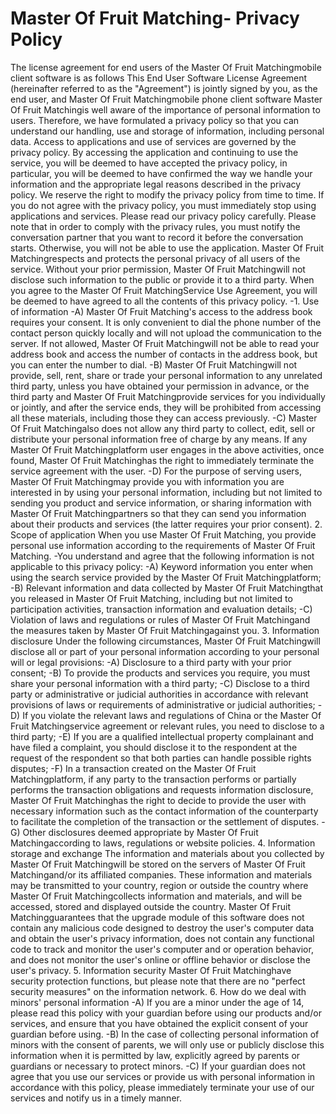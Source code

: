 # Master Of Fruit Matching- Privacy Policy
The license agreement for end users of the Master Of Fruit Matchingmobile client software is as follows
This End User Software License Agreement (hereinafter referred to as the "Agreement") is jointly signed by you, as the end user, and Master Of Fruit Matchingmobile phone client software
Master Of Fruit Matchingis well aware of the importance of personal information to users. Therefore, we have formulated a privacy policy so that you can understand our handling, use and storage of information, including personal data. Access to applications and use of services are governed by the privacy policy.
By accessing the application and continuing to use the service, you will be deemed to have accepted the privacy policy, in particular, you will be deemed to have confirmed the way we handle your information and the appropriate legal reasons described in the privacy policy. We reserve the right to modify the privacy policy from time to time. If you do not agree with the privacy policy, you must immediately stop using applications and services. Please read our privacy policy carefully.
Please note that in order to comply with the privacy rules, you must notify the conversation partner that you want to record it before the conversation starts. Otherwise, you will not be able to use the application.
Master Of Fruit Matchingrespects and protects the personal privacy of all users of the service. Without your prior permission, Master Of Fruit Matchingwill not disclose such information to the public or provide it to a third party. When you agree to the Master Of Fruit MatchingService Use Agreement, you will be deemed to have agreed to all the contents of this privacy policy.
-1. Use of information
-A) Master Of Fruit Matching's access to the address book requires your consent. It is only convenient to dial the phone number of the contact person quickly locally and will not upload the communication to the server. If not allowed, Master Of Fruit Matchingwill not be able to read your address book and access the number of contacts in the address book, but you can enter the number to dial.
-B) Master Of Fruit Matchingwill not provide, sell, rent, share or trade your personal information to any unrelated third party, unless you have obtained your permission in advance, or the third party and Master Of Fruit Matchingprovide services for you individually or jointly, and after the service ends, they will be prohibited from accessing all these materials, including those they can access previously.
-C) Master Of Fruit Matchingalso does not allow any third party to collect, edit, sell or distribute your personal information free of charge by any means. If any Master Of Fruit Matchingplatform user engages in the above activities, once found, Master Of Fruit Matchinghas the right to immediately terminate the service agreement with the user.
-D) For the purpose of serving users, Master Of Fruit Matchingmay provide you with information you are interested in by using your personal information, including but not limited to sending you product and service information, or sharing information with Master Of Fruit Matchingpartners so that they can send you information about their products and services (the latter requires your prior consent).
2. Scope of application
When you use Master Of Fruit Matching, you provide personal use information according to the requirements of Master Of Fruit Matching.
-You understand and agree that the following information is not applicable to this privacy policy:
-A) Keyword information you enter when using the search service provided by the Master Of Fruit Matchingplatform;
-B) Relevant information and data collected by Master Of Fruit Matchingthat you released in Master Of Fruit Matching, including but not limited to participation activities, transaction information and evaluation details;
-C) Violation of laws and regulations or rules of Master Of Fruit Matchingand the measures taken by Master Of Fruit Matchingagainst you.
3. Information disclosure Under the following circumstances, Master Of Fruit Matchingwill disclose all or part of your personal information according to your personal will or legal provisions:
-A) Disclosure to a third party with your prior consent;
-B) To provide the products and services you require, you must share your personal information with a third party;
-C) Disclose to a third party or administrative or judicial authorities in accordance with relevant provisions of laws or requirements of administrative or judicial authorities;
-D) If you violate the relevant laws and regulations of China or the Master Of Fruit Matchingservice agreement or relevant rules, you need to disclose to a third party;
-E) If you are a qualified intellectual property complainant and have filed a complaint, you should disclose it to the respondent at the request of the respondent so that both parties can handle possible rights disputes;
-F) In a transaction created on the Master Of Fruit Matchingplatform, if any party to the transaction performs or partially performs the transaction obligations and requests information disclosure, Master Of Fruit Matchinghas the right to decide to provide the user with necessary information such as the contact information of the counterparty to facilitate the completion of the transaction or the settlement of disputes.
-G) Other disclosures deemed appropriate by Master Of Fruit Matchingaccording to laws, regulations or website policies.
4. Information storage and exchange The information and materials about you collected by Master Of Fruit Matchingwill be stored on the servers of Master Of Fruit Matchingand/or its affiliated companies. These information and materials may be transmitted to your country, region or outside the country where Master Of Fruit Matchingcollects information and materials, and will be accessed, stored and displayed outside the country.
Master Of Fruit Matchingguarantees that the upgrade module of this software does not contain any malicious code designed to destroy the user's computer data and obtain the user's privacy information, does not contain any functional code to track and monitor the user's computer and or operation behavior, and does not monitor the user's online or offline behavior or disclose the user's privacy.
5. Information security
Master Of Fruit Matchinghave security protection functions, but please note that there are no "perfect security measures" on the information network.
6. How do we deal with minors' personal information
-A) If you are a minor under the age of 14, please read this policy with your guardian before using our products and/or services, and ensure that you have obtained the explicit consent of your guardian before using.
-B) In the case of collecting personal information of minors with the consent of parents, we will only use or publicly disclose this information when it is permitted by law, explicitly agreed by parents or guardians or necessary to protect minors.
-C) If your guardian does not agree that you use our services or provide us with personal information in accordance with this policy, please immediately terminate your use of our services and notify us in a timely manner.
